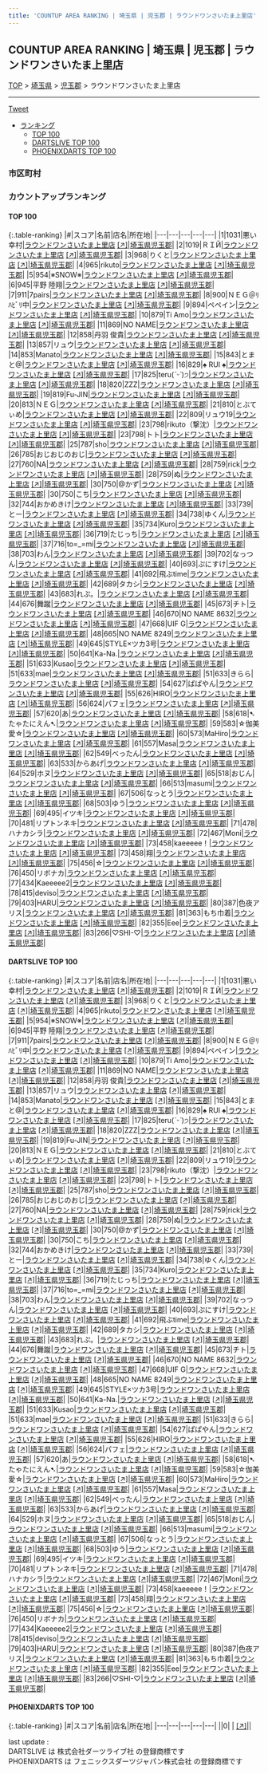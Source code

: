 ```yaml
---
title: 'COUNTUP AREA RANKING | 埼玉県 | 児玉郡 | ラウンドワンさいたま上里店'
---
```

## COUNTUP AREA RANKING | 埼玉県 | 児玉郡 | ラウンドワンさいたま上里店

[TOP](/darts/rank/) > [埼玉県](/darts/rank/埼玉県/) > [児玉郡](/darts/rank/埼玉県/児玉郡/) > ラウンドワンさいたま上里店

___

<a href="https://twitter.com/share?ref_src=twsrc%5Etfw" data-text="COUNTUP AREA RANKING | 埼玉県児玉郡ラウンドワンさいたま上里店" class="twitter-share-button" data-hashtags="DARTSLIVE,PHOENIXDARTS,darts,ダーツ" data-show-count="false">Tweet</a>

* [ランキング](#カウントアップランキング)
    * [TOP 100](#top-100)
    * [DARTSLIVE TOP 100](#dartslive-top-100)
    * [PHOENIXDARTS TOP 100](#phoenixdarts-top-100)

### 市区町村

<ul>

</ul>

### カウントアップランキング

#### TOP 100



{:.table-ranking}
|#|スコア|名前|店名|所在地|
|---|---|---|---|---|
|1|1031|<span class="rank-name-dl">悪い幸村</span>|<a href="/darts/rank/shops/5dad4fb29a01f4c60d9b047a20a7ba1e.html">ラウンドワンさいたま上里店</a> <a href="https://search.dartslive.com/jp/shop/5dad4fb29a01f4c60d9b047a20a7ba1e">[↗]</a>|<a href="/darts/rank/埼玉県/児玉郡">埼玉県児玉郡</a>|
|2|1019|<span class="rank-name-dl">ＲＩЙ</span>|<a href="/darts/rank/shops/5dad4fb29a01f4c60d9b047a20a7ba1e.html">ラウンドワンさいたま上里店</a> <a href="https://search.dartslive.com/jp/shop/5dad4fb29a01f4c60d9b047a20a7ba1e">[↗]</a>|<a href="/darts/rank/埼玉県/児玉郡">埼玉県児玉郡</a>|
|3|968|<span class="rank-name-dl">りくと</span>|<a href="/darts/rank/shops/5dad4fb29a01f4c60d9b047a20a7ba1e.html">ラウンドワンさいたま上里店</a> <a href="https://search.dartslive.com/jp/shop/5dad4fb29a01f4c60d9b047a20a7ba1e">[↗]</a>|<a href="/darts/rank/埼玉県/児玉郡">埼玉県児玉郡</a>|
|4|965|<span class="rank-name-dl">rikuto</span>|<a href="/darts/rank/shops/5dad4fb29a01f4c60d9b047a20a7ba1e.html">ラウンドワンさいたま上里店</a> <a href="https://search.dartslive.com/jp/shop/5dad4fb29a01f4c60d9b047a20a7ba1e">[↗]</a>|<a href="/darts/rank/埼玉県/児玉郡">埼玉県児玉郡</a>|
|5|954|<span class="rank-name-dl">※SNOW※</span>|<a href="/darts/rank/shops/5dad4fb29a01f4c60d9b047a20a7ba1e.html">ラウンドワンさいたま上里店</a> <a href="https://search.dartslive.com/jp/shop/5dad4fb29a01f4c60d9b047a20a7ba1e">[↗]</a>|<a href="/darts/rank/埼玉県/児玉郡">埼玉県児玉郡</a>|
|6|945|<span class="rank-name-dl">平野 陸翔</span>|<a href="/darts/rank/shops/5dad4fb29a01f4c60d9b047a20a7ba1e.html">ラウンドワンさいたま上里店</a> <a href="https://search.dartslive.com/jp/shop/5dad4fb29a01f4c60d9b047a20a7ba1e">[↗]</a>|<a href="/darts/rank/埼玉県/児玉郡">埼玉県児玉郡</a>|
|7|911|<span class="rank-name-dl">7pairs</span>|<a href="/darts/rank/shops/5dad4fb29a01f4c60d9b047a20a7ba1e.html">ラウンドワンさいたま上里店</a> <a href="https://search.dartslive.com/jp/shop/5dad4fb29a01f4c60d9b047a20a7ba1e">[↗]</a>|<a href="/darts/rank/埼玉県/児玉郡">埼玉県児玉郡</a>|
|8|900|<span class="rank-name-dl">ＮＥＧ＠ﾘﾊﾋﾞﾘ中</span>|<a href="/darts/rank/shops/5dad4fb29a01f4c60d9b047a20a7ba1e.html">ラウンドワンさいたま上里店</a> <a href="https://search.dartslive.com/jp/shop/5dad4fb29a01f4c60d9b047a20a7ba1e">[↗]</a>|<a href="/darts/rank/埼玉県/児玉郡">埼玉県児玉郡</a>|
|9|894|<span class="rank-name-dl">ペペイン</span>|<a href="/darts/rank/shops/5dad4fb29a01f4c60d9b047a20a7ba1e.html">ラウンドワンさいたま上里店</a> <a href="https://search.dartslive.com/jp/shop/5dad4fb29a01f4c60d9b047a20a7ba1e">[↗]</a>|<a href="/darts/rank/埼玉県/児玉郡">埼玉県児玉郡</a>|
|10|879|<span class="rank-name-dl">Ti Amo</span>|<a href="/darts/rank/shops/5dad4fb29a01f4c60d9b047a20a7ba1e.html">ラウンドワンさいたま上里店</a> <a href="https://search.dartslive.com/jp/shop/5dad4fb29a01f4c60d9b047a20a7ba1e">[↗]</a>|<a href="/darts/rank/埼玉県/児玉郡">埼玉県児玉郡</a>|
|11|869|<span class="rank-name-dl">NO NAME</span>|<a href="/darts/rank/shops/5dad4fb29a01f4c60d9b047a20a7ba1e.html">ラウンドワンさいたま上里店</a> <a href="https://search.dartslive.com/jp/shop/5dad4fb29a01f4c60d9b047a20a7ba1e">[↗]</a>|<a href="/darts/rank/埼玉県/児玉郡">埼玉県児玉郡</a>|
|12|858|<span class="rank-name-dl">丹羽 俊貴</span>|<a href="/darts/rank/shops/5dad4fb29a01f4c60d9b047a20a7ba1e.html">ラウンドワンさいたま上里店</a> <a href="https://search.dartslive.com/jp/shop/5dad4fb29a01f4c60d9b047a20a7ba1e">[↗]</a>|<a href="/darts/rank/埼玉県/児玉郡">埼玉県児玉郡</a>|
|13|857|<span class="rank-name-dl">リュウ</span>|<a href="/darts/rank/shops/5dad4fb29a01f4c60d9b047a20a7ba1e.html">ラウンドワンさいたま上里店</a> <a href="https://search.dartslive.com/jp/shop/5dad4fb29a01f4c60d9b047a20a7ba1e">[↗]</a>|<a href="/darts/rank/埼玉県/児玉郡">埼玉県児玉郡</a>|
|14|853|<span class="rank-name-dl">Manato</span>|<a href="/darts/rank/shops/5dad4fb29a01f4c60d9b047a20a7ba1e.html">ラウンドワンさいたま上里店</a> <a href="https://search.dartslive.com/jp/shop/5dad4fb29a01f4c60d9b047a20a7ba1e">[↗]</a>|<a href="/darts/rank/埼玉県/児玉郡">埼玉県児玉郡</a>|
|15|843|<span class="rank-name-dl">とまと@</span>|<a href="/darts/rank/shops/5dad4fb29a01f4c60d9b047a20a7ba1e.html">ラウンドワンさいたま上里店</a> <a href="https://search.dartslive.com/jp/shop/5dad4fb29a01f4c60d9b047a20a7ba1e">[↗]</a>|<a href="/darts/rank/埼玉県/児玉郡">埼玉県児玉郡</a>|
|16|829|<span class="rank-name-dl">♠ RUI ♠</span>|<a href="/darts/rank/shops/5dad4fb29a01f4c60d9b047a20a7ba1e.html">ラウンドワンさいたま上里店</a> <a href="https://search.dartslive.com/jp/shop/5dad4fb29a01f4c60d9b047a20a7ba1e">[↗]</a>|<a href="/darts/rank/埼玉県/児玉郡">埼玉県児玉郡</a>|
|17|825|<span class="rank-name-dl">teru(*ˊᵕˋ*)੭</span>|<a href="/darts/rank/shops/5dad4fb29a01f4c60d9b047a20a7ba1e.html">ラウンドワンさいたま上里店</a> <a href="https://search.dartslive.com/jp/shop/5dad4fb29a01f4c60d9b047a20a7ba1e">[↗]</a>|<a href="/darts/rank/埼玉県/児玉郡">埼玉県児玉郡</a>|
|18|820|<span class="rank-name-dl">ZZZ</span>|<a href="/darts/rank/shops/5dad4fb29a01f4c60d9b047a20a7ba1e.html">ラウンドワンさいたま上里店</a> <a href="https://search.dartslive.com/jp/shop/5dad4fb29a01f4c60d9b047a20a7ba1e">[↗]</a>|<a href="/darts/rank/埼玉県/児玉郡">埼玉県児玉郡</a>|
|19|819|<span class="rank-name-dl">Fu-JIN</span>|<a href="/darts/rank/shops/5dad4fb29a01f4c60d9b047a20a7ba1e.html">ラウンドワンさいたま上里店</a> <a href="https://search.dartslive.com/jp/shop/5dad4fb29a01f4c60d9b047a20a7ba1e">[↗]</a>|<a href="/darts/rank/埼玉県/児玉郡">埼玉県児玉郡</a>|
|20|813|<span class="rank-name-dl">ＮＥＧ</span>|<a href="/darts/rank/shops/5dad4fb29a01f4c60d9b047a20a7ba1e.html">ラウンドワンさいたま上里店</a> <a href="https://search.dartslive.com/jp/shop/5dad4fb29a01f4c60d9b047a20a7ba1e">[↗]</a>|<a href="/darts/rank/埼玉県/児玉郡">埼玉県児玉郡</a>|
|21|810|<span class="rank-name-dl">とぶてぃめ</span>|<a href="/darts/rank/shops/5dad4fb29a01f4c60d9b047a20a7ba1e.html">ラウンドワンさいたま上里店</a> <a href="https://search.dartslive.com/jp/shop/5dad4fb29a01f4c60d9b047a20a7ba1e">[↗]</a>|<a href="/darts/rank/埼玉県/児玉郡">埼玉県児玉郡</a>|
|22|809|<span class="rank-name-dl">リュウ19</span>|<a href="/darts/rank/shops/5dad4fb29a01f4c60d9b047a20a7ba1e.html">ラウンドワンさいたま上里店</a> <a href="https://search.dartslive.com/jp/shop/5dad4fb29a01f4c60d9b047a20a7ba1e">[↗]</a>|<a href="/darts/rank/埼玉県/児玉郡">埼玉県児玉郡</a>|
|23|798|<span class="rank-name-dl">rikuto（撃沈）</span>|<a href="/darts/rank/shops/5dad4fb29a01f4c60d9b047a20a7ba1e.html">ラウンドワンさいたま上里店</a> <a href="https://search.dartslive.com/jp/shop/5dad4fb29a01f4c60d9b047a20a7ba1e">[↗]</a>|<a href="/darts/rank/埼玉県/児玉郡">埼玉県児玉郡</a>|
|23|798|<span class="rank-name-dl">トト</span>|<a href="/darts/rank/shops/5dad4fb29a01f4c60d9b047a20a7ba1e.html">ラウンドワンさいたま上里店</a> <a href="https://search.dartslive.com/jp/shop/5dad4fb29a01f4c60d9b047a20a7ba1e">[↗]</a>|<a href="/darts/rank/埼玉県/児玉郡">埼玉県児玉郡</a>|
|25|787|<span class="rank-name-dl">sho</span>|<a href="/darts/rank/shops/5dad4fb29a01f4c60d9b047a20a7ba1e.html">ラウンドワンさいたま上里店</a> <a href="https://search.dartslive.com/jp/shop/5dad4fb29a01f4c60d9b047a20a7ba1e">[↗]</a>|<a href="/darts/rank/埼玉県/児玉郡">埼玉県児玉郡</a>|
|26|785|<span class="rank-name-dl">おじおじのおじ</span>|<a href="/darts/rank/shops/5dad4fb29a01f4c60d9b047a20a7ba1e.html">ラウンドワンさいたま上里店</a> <a href="https://search.dartslive.com/jp/shop/5dad4fb29a01f4c60d9b047a20a7ba1e">[↗]</a>|<a href="/darts/rank/埼玉県/児玉郡">埼玉県児玉郡</a>|
|27|760|<span class="rank-name-dl">NA</span>|<a href="/darts/rank/shops/5dad4fb29a01f4c60d9b047a20a7ba1e.html">ラウンドワンさいたま上里店</a> <a href="https://search.dartslive.com/jp/shop/5dad4fb29a01f4c60d9b047a20a7ba1e">[↗]</a>|<a href="/darts/rank/埼玉県/児玉郡">埼玉県児玉郡</a>|
|28|759|<span class="rank-name-dl">rick</span>|<a href="/darts/rank/shops/5dad4fb29a01f4c60d9b047a20a7ba1e.html">ラウンドワンさいたま上里店</a> <a href="https://search.dartslive.com/jp/shop/5dad4fb29a01f4c60d9b047a20a7ba1e">[↗]</a>|<a href="/darts/rank/埼玉県/児玉郡">埼玉県児玉郡</a>|
|28|759|<span class="rank-name-dl">ぬ</span>|<a href="/darts/rank/shops/5dad4fb29a01f4c60d9b047a20a7ba1e.html">ラウンドワンさいたま上里店</a> <a href="https://search.dartslive.com/jp/shop/5dad4fb29a01f4c60d9b047a20a7ba1e">[↗]</a>|<a href="/darts/rank/埼玉県/児玉郡">埼玉県児玉郡</a>|
|30|750|<span class="rank-name-dl">@かず</span>|<a href="/darts/rank/shops/5dad4fb29a01f4c60d9b047a20a7ba1e.html">ラウンドワンさいたま上里店</a> <a href="https://search.dartslive.com/jp/shop/5dad4fb29a01f4c60d9b047a20a7ba1e">[↗]</a>|<a href="/darts/rank/埼玉県/児玉郡">埼玉県児玉郡</a>|
|30|750|<span class="rank-name-dl">こち</span>|<a href="/darts/rank/shops/5dad4fb29a01f4c60d9b047a20a7ba1e.html">ラウンドワンさいたま上里店</a> <a href="https://search.dartslive.com/jp/shop/5dad4fb29a01f4c60d9b047a20a7ba1e">[↗]</a>|<a href="/darts/rank/埼玉県/児玉郡">埼玉県児玉郡</a>|
|32|744|<span class="rank-name-dl">おかめきけ</span>|<a href="/darts/rank/shops/5dad4fb29a01f4c60d9b047a20a7ba1e.html">ラウンドワンさいたま上里店</a> <a href="https://search.dartslive.com/jp/shop/5dad4fb29a01f4c60d9b047a20a7ba1e">[↗]</a>|<a href="/darts/rank/埼玉県/児玉郡">埼玉県児玉郡</a>|
|33|739|<span class="rank-name-dl">とー</span>|<a href="/darts/rank/shops/5dad4fb29a01f4c60d9b047a20a7ba1e.html">ラウンドワンさいたま上里店</a> <a href="https://search.dartslive.com/jp/shop/5dad4fb29a01f4c60d9b047a20a7ba1e">[↗]</a>|<a href="/darts/rank/埼玉県/児玉郡">埼玉県児玉郡</a>|
|34|738|<span class="rank-name-dl">ゆくん</span>|<a href="/darts/rank/shops/5dad4fb29a01f4c60d9b047a20a7ba1e.html">ラウンドワンさいたま上里店</a> <a href="https://search.dartslive.com/jp/shop/5dad4fb29a01f4c60d9b047a20a7ba1e">[↗]</a>|<a href="/darts/rank/埼玉県/児玉郡">埼玉県児玉郡</a>|
|35|734|<span class="rank-name-dl">Kuro</span>|<a href="/darts/rank/shops/5dad4fb29a01f4c60d9b047a20a7ba1e.html">ラウンドワンさいたま上里店</a> <a href="https://search.dartslive.com/jp/shop/5dad4fb29a01f4c60d9b047a20a7ba1e">[↗]</a>|<a href="/darts/rank/埼玉県/児玉郡">埼玉県児玉郡</a>|
|36|719|<span class="rank-name-dl">たじっち</span>|<a href="/darts/rank/shops/5dad4fb29a01f4c60d9b047a20a7ba1e.html">ラウンドワンさいたま上里店</a> <a href="https://search.dartslive.com/jp/shop/5dad4fb29a01f4c60d9b047a20a7ba1e">[↗]</a>|<a href="/darts/rank/埼玉県/児玉郡">埼玉県児玉郡</a>|
|37|716|<span class="rank-name-dl">to=⁠_⁠=mi</span>|<a href="/darts/rank/shops/5dad4fb29a01f4c60d9b047a20a7ba1e.html">ラウンドワンさいたま上里店</a> <a href="https://search.dartslive.com/jp/shop/5dad4fb29a01f4c60d9b047a20a7ba1e">[↗]</a>|<a href="/darts/rank/埼玉県/児玉郡">埼玉県児玉郡</a>|
|38|703|<span class="rank-name-dl">わん</span>|<a href="/darts/rank/shops/5dad4fb29a01f4c60d9b047a20a7ba1e.html">ラウンドワンさいたま上里店</a> <a href="https://search.dartslive.com/jp/shop/5dad4fb29a01f4c60d9b047a20a7ba1e">[↗]</a>|<a href="/darts/rank/埼玉県/児玉郡">埼玉県児玉郡</a>|
|39|702|<span class="rank-name-dl">なっつん</span>|<a href="/darts/rank/shops/5dad4fb29a01f4c60d9b047a20a7ba1e.html">ラウンドワンさいたま上里店</a> <a href="https://search.dartslive.com/jp/shop/5dad4fb29a01f4c60d9b047a20a7ba1e">[↗]</a>|<a href="/darts/rank/埼玉県/児玉郡">埼玉県児玉郡</a>|
|40|693|<span class="rank-name-dl">ぷにすけ</span>|<a href="/darts/rank/shops/5dad4fb29a01f4c60d9b047a20a7ba1e.html">ラウンドワンさいたま上里店</a> <a href="https://search.dartslive.com/jp/shop/5dad4fb29a01f4c60d9b047a20a7ba1e">[↗]</a>|<a href="/darts/rank/埼玉県/児玉郡">埼玉県児玉郡</a>|
|41|692|<span class="rank-name-dl">飛ぶtime</span>|<a href="/darts/rank/shops/5dad4fb29a01f4c60d9b047a20a7ba1e.html">ラウンドワンさいたま上里店</a> <a href="https://search.dartslive.com/jp/shop/5dad4fb29a01f4c60d9b047a20a7ba1e">[↗]</a>|<a href="/darts/rank/埼玉県/児玉郡">埼玉県児玉郡</a>|
|42|689|<span class="rank-name-dl">タカシ</span>|<a href="/darts/rank/shops/5dad4fb29a01f4c60d9b047a20a7ba1e.html">ラウンドワンさいたま上里店</a> <a href="https://search.dartslive.com/jp/shop/5dad4fb29a01f4c60d9b047a20a7ba1e">[↗]</a>|<a href="/darts/rank/埼玉県/児玉郡">埼玉県児玉郡</a>|
|43|683|<span class="rank-name-dl">れぷ。</span>|<a href="/darts/rank/shops/5dad4fb29a01f4c60d9b047a20a7ba1e.html">ラウンドワンさいたま上里店</a> <a href="https://search.dartslive.com/jp/shop/5dad4fb29a01f4c60d9b047a20a7ba1e">[↗]</a>|<a href="/darts/rank/埼玉県/児玉郡">埼玉県児玉郡</a>|
|44|676|<span class="rank-name-dl">舞蹴</span>|<a href="/darts/rank/shops/5dad4fb29a01f4c60d9b047a20a7ba1e.html">ラウンドワンさいたま上里店</a> <a href="https://search.dartslive.com/jp/shop/5dad4fb29a01f4c60d9b047a20a7ba1e">[↗]</a>|<a href="/darts/rank/埼玉県/児玉郡">埼玉県児玉郡</a>|
|45|673|<span class="rank-name-dl">チト</span>|<a href="/darts/rank/shops/5dad4fb29a01f4c60d9b047a20a7ba1e.html">ラウンドワンさいたま上里店</a> <a href="https://search.dartslive.com/jp/shop/5dad4fb29a01f4c60d9b047a20a7ba1e">[↗]</a>|<a href="/darts/rank/埼玉県/児玉郡">埼玉県児玉郡</a>|
|46|670|<span class="rank-name-dl">NO NAME 8632</span>|<a href="/darts/rank/shops/5dad4fb29a01f4c60d9b047a20a7ba1e.html">ラウンドワンさいたま上里店</a> <a href="https://search.dartslive.com/jp/shop/5dad4fb29a01f4c60d9b047a20a7ba1e">[↗]</a>|<a href="/darts/rank/埼玉県/児玉郡">埼玉県児玉郡</a>|
|47|668|<span class="rank-name-dl">UIF G</span>|<a href="/darts/rank/shops/5dad4fb29a01f4c60d9b047a20a7ba1e.html">ラウンドワンさいたま上里店</a> <a href="https://search.dartslive.com/jp/shop/5dad4fb29a01f4c60d9b047a20a7ba1e">[↗]</a>|<a href="/darts/rank/埼玉県/児玉郡">埼玉県児玉郡</a>|
|48|665|<span class="rank-name-dl">NO NAME 8249</span>|<a href="/darts/rank/shops/5dad4fb29a01f4c60d9b047a20a7ba1e.html">ラウンドワンさいたま上里店</a> <a href="https://search.dartslive.com/jp/shop/5dad4fb29a01f4c60d9b047a20a7ba1e">[↗]</a>|<a href="/darts/rank/埼玉県/児玉郡">埼玉県児玉郡</a>|
|49|645|<span class="rank-name-dl">STYLE×ツカ3号</span>|<a href="/darts/rank/shops/5dad4fb29a01f4c60d9b047a20a7ba1e.html">ラウンドワンさいたま上里店</a> <a href="https://search.dartslive.com/jp/shop/5dad4fb29a01f4c60d9b047a20a7ba1e">[↗]</a>|<a href="/darts/rank/埼玉県/児玉郡">埼玉県児玉郡</a>|
|50|641|<span class="rank-name-dl">Ka-Na.</span>|<a href="/darts/rank/shops/5dad4fb29a01f4c60d9b047a20a7ba1e.html">ラウンドワンさいたま上里店</a> <a href="https://search.dartslive.com/jp/shop/5dad4fb29a01f4c60d9b047a20a7ba1e">[↗]</a>|<a href="/darts/rank/埼玉県/児玉郡">埼玉県児玉郡</a>|
|51|633|<span class="rank-name-dl">Kusao</span>|<a href="/darts/rank/shops/5dad4fb29a01f4c60d9b047a20a7ba1e.html">ラウンドワンさいたま上里店</a> <a href="https://search.dartslive.com/jp/shop/5dad4fb29a01f4c60d9b047a20a7ba1e">[↗]</a>|<a href="/darts/rank/埼玉県/児玉郡">埼玉県児玉郡</a>|
|51|633|<span class="rank-name-dl">mae</span>|<a href="/darts/rank/shops/5dad4fb29a01f4c60d9b047a20a7ba1e.html">ラウンドワンさいたま上里店</a> <a href="https://search.dartslive.com/jp/shop/5dad4fb29a01f4c60d9b047a20a7ba1e">[↗]</a>|<a href="/darts/rank/埼玉県/児玉郡">埼玉県児玉郡</a>|
|51|633|<span class="rank-name-dl">きらら</span>|<a href="/darts/rank/shops/5dad4fb29a01f4c60d9b047a20a7ba1e.html">ラウンドワンさいたま上里店</a> <a href="https://search.dartslive.com/jp/shop/5dad4fb29a01f4c60d9b047a20a7ba1e">[↗]</a>|<a href="/darts/rank/埼玉県/児玉郡">埼玉県児玉郡</a>|
|54|627|<span class="rank-name-dl">ぱぱやん</span>|<a href="/darts/rank/shops/5dad4fb29a01f4c60d9b047a20a7ba1e.html">ラウンドワンさいたま上里店</a> <a href="https://search.dartslive.com/jp/shop/5dad4fb29a01f4c60d9b047a20a7ba1e">[↗]</a>|<a href="/darts/rank/埼玉県/児玉郡">埼玉県児玉郡</a>|
|55|626|<span class="rank-name-dl">HIRO</span>|<a href="/darts/rank/shops/5dad4fb29a01f4c60d9b047a20a7ba1e.html">ラウンドワンさいたま上里店</a> <a href="https://search.dartslive.com/jp/shop/5dad4fb29a01f4c60d9b047a20a7ba1e">[↗]</a>|<a href="/darts/rank/埼玉県/児玉郡">埼玉県児玉郡</a>|
|56|624|<span class="rank-name-dl">パフェ</span>|<a href="/darts/rank/shops/5dad4fb29a01f4c60d9b047a20a7ba1e.html">ラウンドワンさいたま上里店</a> <a href="https://search.dartslive.com/jp/shop/5dad4fb29a01f4c60d9b047a20a7ba1e">[↗]</a>|<a href="/darts/rank/埼玉県/児玉郡">埼玉県児玉郡</a>|
|57|620|<span class="rank-name-dl">あ</span>|<a href="/darts/rank/shops/5dad4fb29a01f4c60d9b047a20a7ba1e.html">ラウンドワンさいたま上里店</a> <a href="https://search.dartslive.com/jp/shop/5dad4fb29a01f4c60d9b047a20a7ba1e">[↗]</a>|<a href="/darts/rank/埼玉県/児玉郡">埼玉県児玉郡</a>|
|58|618|<span class="rank-name-dl">➷たゃたにえん➷</span>|<a href="/darts/rank/shops/5dad4fb29a01f4c60d9b047a20a7ba1e.html">ラウンドワンさいたま上里店</a> <a href="https://search.dartslive.com/jp/shop/5dad4fb29a01f4c60d9b047a20a7ba1e">[↗]</a>|<a href="/darts/rank/埼玉県/児玉郡">埼玉県児玉郡</a>|
|59|583|<span class="rank-name-dl">☆伽美愛☆</span>|<a href="/darts/rank/shops/5dad4fb29a01f4c60d9b047a20a7ba1e.html">ラウンドワンさいたま上里店</a> <a href="https://search.dartslive.com/jp/shop/5dad4fb29a01f4c60d9b047a20a7ba1e">[↗]</a>|<a href="/darts/rank/埼玉県/児玉郡">埼玉県児玉郡</a>|
|60|573|<span class="rank-name-dl">MaHiro</span>|<a href="/darts/rank/shops/5dad4fb29a01f4c60d9b047a20a7ba1e.html">ラウンドワンさいたま上里店</a> <a href="https://search.dartslive.com/jp/shop/5dad4fb29a01f4c60d9b047a20a7ba1e">[↗]</a>|<a href="/darts/rank/埼玉県/児玉郡">埼玉県児玉郡</a>|
|61|557|<span class="rank-name-dl">Masa</span>|<a href="/darts/rank/shops/5dad4fb29a01f4c60d9b047a20a7ba1e.html">ラウンドワンさいたま上里店</a> <a href="https://search.dartslive.com/jp/shop/5dad4fb29a01f4c60d9b047a20a7ba1e">[↗]</a>|<a href="/darts/rank/埼玉県/児玉郡">埼玉県児玉郡</a>|
|62|549|<span class="rank-name-dl">べったん</span>|<a href="/darts/rank/shops/5dad4fb29a01f4c60d9b047a20a7ba1e.html">ラウンドワンさいたま上里店</a> <a href="https://search.dartslive.com/jp/shop/5dad4fb29a01f4c60d9b047a20a7ba1e">[↗]</a>|<a href="/darts/rank/埼玉県/児玉郡">埼玉県児玉郡</a>|
|63|533|<span class="rank-name-dl">からあげ</span>|<a href="/darts/rank/shops/5dad4fb29a01f4c60d9b047a20a7ba1e.html">ラウンドワンさいたま上里店</a> <a href="https://search.dartslive.com/jp/shop/5dad4fb29a01f4c60d9b047a20a7ba1e">[↗]</a>|<a href="/darts/rank/埼玉県/児玉郡">埼玉県児玉郡</a>|
|64|529|<span class="rank-name-dl">ホヌ</span>|<a href="/darts/rank/shops/5dad4fb29a01f4c60d9b047a20a7ba1e.html">ラウンドワンさいたま上里店</a> <a href="https://search.dartslive.com/jp/shop/5dad4fb29a01f4c60d9b047a20a7ba1e">[↗]</a>|<a href="/darts/rank/埼玉県/児玉郡">埼玉県児玉郡</a>|
|65|518|<span class="rank-name-dl">おじん</span>|<a href="/darts/rank/shops/5dad4fb29a01f4c60d9b047a20a7ba1e.html">ラウンドワンさいたま上里店</a> <a href="https://search.dartslive.com/jp/shop/5dad4fb29a01f4c60d9b047a20a7ba1e">[↗]</a>|<a href="/darts/rank/埼玉県/児玉郡">埼玉県児玉郡</a>|
|66|513|<span class="rank-name-dl">masumi</span>|<a href="/darts/rank/shops/5dad4fb29a01f4c60d9b047a20a7ba1e.html">ラウンドワンさいたま上里店</a> <a href="https://search.dartslive.com/jp/shop/5dad4fb29a01f4c60d9b047a20a7ba1e">[↗]</a>|<a href="/darts/rank/埼玉県/児玉郡">埼玉県児玉郡</a>|
|67|506|<span class="rank-name-dl">なっとう</span>|<a href="/darts/rank/shops/5dad4fb29a01f4c60d9b047a20a7ba1e.html">ラウンドワンさいたま上里店</a> <a href="https://search.dartslive.com/jp/shop/5dad4fb29a01f4c60d9b047a20a7ba1e">[↗]</a>|<a href="/darts/rank/埼玉県/児玉郡">埼玉県児玉郡</a>|
|68|503|<span class="rank-name-dl">ゆう</span>|<a href="/darts/rank/shops/5dad4fb29a01f4c60d9b047a20a7ba1e.html">ラウンドワンさいたま上里店</a> <a href="https://search.dartslive.com/jp/shop/5dad4fb29a01f4c60d9b047a20a7ba1e">[↗]</a>|<a href="/darts/rank/埼玉県/児玉郡">埼玉県児玉郡</a>|
|69|495|<span class="rank-name-dl">イツキ</span>|<a href="/darts/rank/shops/5dad4fb29a01f4c60d9b047a20a7ba1e.html">ラウンドワンさいたま上里店</a> <a href="https://search.dartslive.com/jp/shop/5dad4fb29a01f4c60d9b047a20a7ba1e">[↗]</a>|<a href="/darts/rank/埼玉県/児玉郡">埼玉県児玉郡</a>|
|70|481|<span class="rank-name-dl">リプトンネキ</span>|<a href="/darts/rank/shops/5dad4fb29a01f4c60d9b047a20a7ba1e.html">ラウンドワンさいたま上里店</a> <a href="https://search.dartslive.com/jp/shop/5dad4fb29a01f4c60d9b047a20a7ba1e">[↗]</a>|<a href="/darts/rank/埼玉県/児玉郡">埼玉県児玉郡</a>|
|71|478|<span class="rank-name-dl">ハナカシラ</span>|<a href="/darts/rank/shops/5dad4fb29a01f4c60d9b047a20a7ba1e.html">ラウンドワンさいたま上里店</a> <a href="https://search.dartslive.com/jp/shop/5dad4fb29a01f4c60d9b047a20a7ba1e">[↗]</a>|<a href="/darts/rank/埼玉県/児玉郡">埼玉県児玉郡</a>|
|72|467|<span class="rank-name-dl">Moni</span>|<a href="/darts/rank/shops/5dad4fb29a01f4c60d9b047a20a7ba1e.html">ラウンドワンさいたま上里店</a> <a href="https://search.dartslive.com/jp/shop/5dad4fb29a01f4c60d9b047a20a7ba1e">[↗]</a>|<a href="/darts/rank/埼玉県/児玉郡">埼玉県児玉郡</a>|
|73|458|<span class="rank-name-dl">kaeeeee！</span>|<a href="/darts/rank/shops/5dad4fb29a01f4c60d9b047a20a7ba1e.html">ラウンドワンさいたま上里店</a> <a href="https://search.dartslive.com/jp/shop/5dad4fb29a01f4c60d9b047a20a7ba1e">[↗]</a>|<a href="/darts/rank/埼玉県/児玉郡">埼玉県児玉郡</a>|
|73|458|<span class="rank-name-dl">翔</span>|<a href="/darts/rank/shops/5dad4fb29a01f4c60d9b047a20a7ba1e.html">ラウンドワンさいたま上里店</a> <a href="https://search.dartslive.com/jp/shop/5dad4fb29a01f4c60d9b047a20a7ba1e">[↗]</a>|<a href="/darts/rank/埼玉県/児玉郡">埼玉県児玉郡</a>|
|75|456|<span class="rank-name-dl">☆</span>|<a href="/darts/rank/shops/5dad4fb29a01f4c60d9b047a20a7ba1e.html">ラウンドワンさいたま上里店</a> <a href="https://search.dartslive.com/jp/shop/5dad4fb29a01f4c60d9b047a20a7ba1e">[↗]</a>|<a href="/darts/rank/埼玉県/児玉郡">埼玉県児玉郡</a>|
|76|450|<span class="rank-name-dl">リボナカ</span>|<a href="/darts/rank/shops/5dad4fb29a01f4c60d9b047a20a7ba1e.html">ラウンドワンさいたま上里店</a> <a href="https://search.dartslive.com/jp/shop/5dad4fb29a01f4c60d9b047a20a7ba1e">[↗]</a>|<a href="/darts/rank/埼玉県/児玉郡">埼玉県児玉郡</a>|
|77|434|<span class="rank-name-dl">Kaeeeee2</span>|<a href="/darts/rank/shops/5dad4fb29a01f4c60d9b047a20a7ba1e.html">ラウンドワンさいたま上里店</a> <a href="https://search.dartslive.com/jp/shop/5dad4fb29a01f4c60d9b047a20a7ba1e">[↗]</a>|<a href="/darts/rank/埼玉県/児玉郡">埼玉県児玉郡</a>|
|78|415|<span class="rank-name-dl">deviso</span>|<a href="/darts/rank/shops/5dad4fb29a01f4c60d9b047a20a7ba1e.html">ラウンドワンさいたま上里店</a> <a href="https://search.dartslive.com/jp/shop/5dad4fb29a01f4c60d9b047a20a7ba1e">[↗]</a>|<a href="/darts/rank/埼玉県/児玉郡">埼玉県児玉郡</a>|
|79|403|<span class="rank-name-dl">HARU</span>|<a href="/darts/rank/shops/5dad4fb29a01f4c60d9b047a20a7ba1e.html">ラウンドワンさいたま上里店</a> <a href="https://search.dartslive.com/jp/shop/5dad4fb29a01f4c60d9b047a20a7ba1e">[↗]</a>|<a href="/darts/rank/埼玉県/児玉郡">埼玉県児玉郡</a>|
|80|387|<span class="rank-name-dl">色夜アリス</span>|<a href="/darts/rank/shops/5dad4fb29a01f4c60d9b047a20a7ba1e.html">ラウンドワンさいたま上里店</a> <a href="https://search.dartslive.com/jp/shop/5dad4fb29a01f4c60d9b047a20a7ba1e">[↗]</a>|<a href="/darts/rank/埼玉県/児玉郡">埼玉県児玉郡</a>|
|81|363|<span class="rank-name-dl">もち巾着</span>|<a href="/darts/rank/shops/5dad4fb29a01f4c60d9b047a20a7ba1e.html">ラウンドワンさいたま上里店</a> <a href="https://search.dartslive.com/jp/shop/5dad4fb29a01f4c60d9b047a20a7ba1e">[↗]</a>|<a href="/darts/rank/埼玉県/児玉郡">埼玉県児玉郡</a>|
|82|355|<span class="rank-name-dl">Eee</span>|<a href="/darts/rank/shops/5dad4fb29a01f4c60d9b047a20a7ba1e.html">ラウンドワンさいたま上里店</a> <a href="https://search.dartslive.com/jp/shop/5dad4fb29a01f4c60d9b047a20a7ba1e">[↗]</a>|<a href="/darts/rank/埼玉県/児玉郡">埼玉県児玉郡</a>|
|83|266|<span class="rank-name-dl">♡SHI-♡</span>|<a href="/darts/rank/shops/5dad4fb29a01f4c60d9b047a20a7ba1e.html">ラウンドワンさいたま上里店</a> <a href="https://search.dartslive.com/jp/shop/5dad4fb29a01f4c60d9b047a20a7ba1e">[↗]</a>|<a href="/darts/rank/埼玉県/児玉郡">埼玉県児玉郡</a>|


#### DARTSLIVE TOP 100



{:.table-ranking}
|#|スコア|名前|店名|所在地|
|---|---|---|---|---|
|1|1031|<span class="rank-name-dl">悪い幸村</span>|<a href="/darts/rank/shops/5dad4fb29a01f4c60d9b047a20a7ba1e.html">ラウンドワンさいたま上里店</a> <a href="https://search.dartslive.com/jp/shop/5dad4fb29a01f4c60d9b047a20a7ba1e">[↗]</a>|<a href="/darts/rank/埼玉県/児玉郡">埼玉県児玉郡</a>|
|2|1019|<span class="rank-name-dl">ＲＩЙ</span>|<a href="/darts/rank/shops/5dad4fb29a01f4c60d9b047a20a7ba1e.html">ラウンドワンさいたま上里店</a> <a href="https://search.dartslive.com/jp/shop/5dad4fb29a01f4c60d9b047a20a7ba1e">[↗]</a>|<a href="/darts/rank/埼玉県/児玉郡">埼玉県児玉郡</a>|
|3|968|<span class="rank-name-dl">りくと</span>|<a href="/darts/rank/shops/5dad4fb29a01f4c60d9b047a20a7ba1e.html">ラウンドワンさいたま上里店</a> <a href="https://search.dartslive.com/jp/shop/5dad4fb29a01f4c60d9b047a20a7ba1e">[↗]</a>|<a href="/darts/rank/埼玉県/児玉郡">埼玉県児玉郡</a>|
|4|965|<span class="rank-name-dl">rikuto</span>|<a href="/darts/rank/shops/5dad4fb29a01f4c60d9b047a20a7ba1e.html">ラウンドワンさいたま上里店</a> <a href="https://search.dartslive.com/jp/shop/5dad4fb29a01f4c60d9b047a20a7ba1e">[↗]</a>|<a href="/darts/rank/埼玉県/児玉郡">埼玉県児玉郡</a>|
|5|954|<span class="rank-name-dl">※SNOW※</span>|<a href="/darts/rank/shops/5dad4fb29a01f4c60d9b047a20a7ba1e.html">ラウンドワンさいたま上里店</a> <a href="https://search.dartslive.com/jp/shop/5dad4fb29a01f4c60d9b047a20a7ba1e">[↗]</a>|<a href="/darts/rank/埼玉県/児玉郡">埼玉県児玉郡</a>|
|6|945|<span class="rank-name-dl">平野 陸翔</span>|<a href="/darts/rank/shops/5dad4fb29a01f4c60d9b047a20a7ba1e.html">ラウンドワンさいたま上里店</a> <a href="https://search.dartslive.com/jp/shop/5dad4fb29a01f4c60d9b047a20a7ba1e">[↗]</a>|<a href="/darts/rank/埼玉県/児玉郡">埼玉県児玉郡</a>|
|7|911|<span class="rank-name-dl">7pairs</span>|<a href="/darts/rank/shops/5dad4fb29a01f4c60d9b047a20a7ba1e.html">ラウンドワンさいたま上里店</a> <a href="https://search.dartslive.com/jp/shop/5dad4fb29a01f4c60d9b047a20a7ba1e">[↗]</a>|<a href="/darts/rank/埼玉県/児玉郡">埼玉県児玉郡</a>|
|8|900|<span class="rank-name-dl">ＮＥＧ＠ﾘﾊﾋﾞﾘ中</span>|<a href="/darts/rank/shops/5dad4fb29a01f4c60d9b047a20a7ba1e.html">ラウンドワンさいたま上里店</a> <a href="https://search.dartslive.com/jp/shop/5dad4fb29a01f4c60d9b047a20a7ba1e">[↗]</a>|<a href="/darts/rank/埼玉県/児玉郡">埼玉県児玉郡</a>|
|9|894|<span class="rank-name-dl">ペペイン</span>|<a href="/darts/rank/shops/5dad4fb29a01f4c60d9b047a20a7ba1e.html">ラウンドワンさいたま上里店</a> <a href="https://search.dartslive.com/jp/shop/5dad4fb29a01f4c60d9b047a20a7ba1e">[↗]</a>|<a href="/darts/rank/埼玉県/児玉郡">埼玉県児玉郡</a>|
|10|879|<span class="rank-name-dl">Ti Amo</span>|<a href="/darts/rank/shops/5dad4fb29a01f4c60d9b047a20a7ba1e.html">ラウンドワンさいたま上里店</a> <a href="https://search.dartslive.com/jp/shop/5dad4fb29a01f4c60d9b047a20a7ba1e">[↗]</a>|<a href="/darts/rank/埼玉県/児玉郡">埼玉県児玉郡</a>|
|11|869|<span class="rank-name-dl">NO NAME</span>|<a href="/darts/rank/shops/5dad4fb29a01f4c60d9b047a20a7ba1e.html">ラウンドワンさいたま上里店</a> <a href="https://search.dartslive.com/jp/shop/5dad4fb29a01f4c60d9b047a20a7ba1e">[↗]</a>|<a href="/darts/rank/埼玉県/児玉郡">埼玉県児玉郡</a>|
|12|858|<span class="rank-name-dl">丹羽 俊貴</span>|<a href="/darts/rank/shops/5dad4fb29a01f4c60d9b047a20a7ba1e.html">ラウンドワンさいたま上里店</a> <a href="https://search.dartslive.com/jp/shop/5dad4fb29a01f4c60d9b047a20a7ba1e">[↗]</a>|<a href="/darts/rank/埼玉県/児玉郡">埼玉県児玉郡</a>|
|13|857|<span class="rank-name-dl">リュウ</span>|<a href="/darts/rank/shops/5dad4fb29a01f4c60d9b047a20a7ba1e.html">ラウンドワンさいたま上里店</a> <a href="https://search.dartslive.com/jp/shop/5dad4fb29a01f4c60d9b047a20a7ba1e">[↗]</a>|<a href="/darts/rank/埼玉県/児玉郡">埼玉県児玉郡</a>|
|14|853|<span class="rank-name-dl">Manato</span>|<a href="/darts/rank/shops/5dad4fb29a01f4c60d9b047a20a7ba1e.html">ラウンドワンさいたま上里店</a> <a href="https://search.dartslive.com/jp/shop/5dad4fb29a01f4c60d9b047a20a7ba1e">[↗]</a>|<a href="/darts/rank/埼玉県/児玉郡">埼玉県児玉郡</a>|
|15|843|<span class="rank-name-dl">とまと@</span>|<a href="/darts/rank/shops/5dad4fb29a01f4c60d9b047a20a7ba1e.html">ラウンドワンさいたま上里店</a> <a href="https://search.dartslive.com/jp/shop/5dad4fb29a01f4c60d9b047a20a7ba1e">[↗]</a>|<a href="/darts/rank/埼玉県/児玉郡">埼玉県児玉郡</a>|
|16|829|<span class="rank-name-dl">♠ RUI ♠</span>|<a href="/darts/rank/shops/5dad4fb29a01f4c60d9b047a20a7ba1e.html">ラウンドワンさいたま上里店</a> <a href="https://search.dartslive.com/jp/shop/5dad4fb29a01f4c60d9b047a20a7ba1e">[↗]</a>|<a href="/darts/rank/埼玉県/児玉郡">埼玉県児玉郡</a>|
|17|825|<span class="rank-name-dl">teru(*ˊᵕˋ*)੭</span>|<a href="/darts/rank/shops/5dad4fb29a01f4c60d9b047a20a7ba1e.html">ラウンドワンさいたま上里店</a> <a href="https://search.dartslive.com/jp/shop/5dad4fb29a01f4c60d9b047a20a7ba1e">[↗]</a>|<a href="/darts/rank/埼玉県/児玉郡">埼玉県児玉郡</a>|
|18|820|<span class="rank-name-dl">ZZZ</span>|<a href="/darts/rank/shops/5dad4fb29a01f4c60d9b047a20a7ba1e.html">ラウンドワンさいたま上里店</a> <a href="https://search.dartslive.com/jp/shop/5dad4fb29a01f4c60d9b047a20a7ba1e">[↗]</a>|<a href="/darts/rank/埼玉県/児玉郡">埼玉県児玉郡</a>|
|19|819|<span class="rank-name-dl">Fu-JIN</span>|<a href="/darts/rank/shops/5dad4fb29a01f4c60d9b047a20a7ba1e.html">ラウンドワンさいたま上里店</a> <a href="https://search.dartslive.com/jp/shop/5dad4fb29a01f4c60d9b047a20a7ba1e">[↗]</a>|<a href="/darts/rank/埼玉県/児玉郡">埼玉県児玉郡</a>|
|20|813|<span class="rank-name-dl">ＮＥＧ</span>|<a href="/darts/rank/shops/5dad4fb29a01f4c60d9b047a20a7ba1e.html">ラウンドワンさいたま上里店</a> <a href="https://search.dartslive.com/jp/shop/5dad4fb29a01f4c60d9b047a20a7ba1e">[↗]</a>|<a href="/darts/rank/埼玉県/児玉郡">埼玉県児玉郡</a>|
|21|810|<span class="rank-name-dl">とぶてぃめ</span>|<a href="/darts/rank/shops/5dad4fb29a01f4c60d9b047a20a7ba1e.html">ラウンドワンさいたま上里店</a> <a href="https://search.dartslive.com/jp/shop/5dad4fb29a01f4c60d9b047a20a7ba1e">[↗]</a>|<a href="/darts/rank/埼玉県/児玉郡">埼玉県児玉郡</a>|
|22|809|<span class="rank-name-dl">リュウ19</span>|<a href="/darts/rank/shops/5dad4fb29a01f4c60d9b047a20a7ba1e.html">ラウンドワンさいたま上里店</a> <a href="https://search.dartslive.com/jp/shop/5dad4fb29a01f4c60d9b047a20a7ba1e">[↗]</a>|<a href="/darts/rank/埼玉県/児玉郡">埼玉県児玉郡</a>|
|23|798|<span class="rank-name-dl">rikuto（撃沈）</span>|<a href="/darts/rank/shops/5dad4fb29a01f4c60d9b047a20a7ba1e.html">ラウンドワンさいたま上里店</a> <a href="https://search.dartslive.com/jp/shop/5dad4fb29a01f4c60d9b047a20a7ba1e">[↗]</a>|<a href="/darts/rank/埼玉県/児玉郡">埼玉県児玉郡</a>|
|23|798|<span class="rank-name-dl">トト</span>|<a href="/darts/rank/shops/5dad4fb29a01f4c60d9b047a20a7ba1e.html">ラウンドワンさいたま上里店</a> <a href="https://search.dartslive.com/jp/shop/5dad4fb29a01f4c60d9b047a20a7ba1e">[↗]</a>|<a href="/darts/rank/埼玉県/児玉郡">埼玉県児玉郡</a>|
|25|787|<span class="rank-name-dl">sho</span>|<a href="/darts/rank/shops/5dad4fb29a01f4c60d9b047a20a7ba1e.html">ラウンドワンさいたま上里店</a> <a href="https://search.dartslive.com/jp/shop/5dad4fb29a01f4c60d9b047a20a7ba1e">[↗]</a>|<a href="/darts/rank/埼玉県/児玉郡">埼玉県児玉郡</a>|
|26|785|<span class="rank-name-dl">おじおじのおじ</span>|<a href="/darts/rank/shops/5dad4fb29a01f4c60d9b047a20a7ba1e.html">ラウンドワンさいたま上里店</a> <a href="https://search.dartslive.com/jp/shop/5dad4fb29a01f4c60d9b047a20a7ba1e">[↗]</a>|<a href="/darts/rank/埼玉県/児玉郡">埼玉県児玉郡</a>|
|27|760|<span class="rank-name-dl">NA</span>|<a href="/darts/rank/shops/5dad4fb29a01f4c60d9b047a20a7ba1e.html">ラウンドワンさいたま上里店</a> <a href="https://search.dartslive.com/jp/shop/5dad4fb29a01f4c60d9b047a20a7ba1e">[↗]</a>|<a href="/darts/rank/埼玉県/児玉郡">埼玉県児玉郡</a>|
|28|759|<span class="rank-name-dl">rick</span>|<a href="/darts/rank/shops/5dad4fb29a01f4c60d9b047a20a7ba1e.html">ラウンドワンさいたま上里店</a> <a href="https://search.dartslive.com/jp/shop/5dad4fb29a01f4c60d9b047a20a7ba1e">[↗]</a>|<a href="/darts/rank/埼玉県/児玉郡">埼玉県児玉郡</a>|
|28|759|<span class="rank-name-dl">ぬ</span>|<a href="/darts/rank/shops/5dad4fb29a01f4c60d9b047a20a7ba1e.html">ラウンドワンさいたま上里店</a> <a href="https://search.dartslive.com/jp/shop/5dad4fb29a01f4c60d9b047a20a7ba1e">[↗]</a>|<a href="/darts/rank/埼玉県/児玉郡">埼玉県児玉郡</a>|
|30|750|<span class="rank-name-dl">@かず</span>|<a href="/darts/rank/shops/5dad4fb29a01f4c60d9b047a20a7ba1e.html">ラウンドワンさいたま上里店</a> <a href="https://search.dartslive.com/jp/shop/5dad4fb29a01f4c60d9b047a20a7ba1e">[↗]</a>|<a href="/darts/rank/埼玉県/児玉郡">埼玉県児玉郡</a>|
|30|750|<span class="rank-name-dl">こち</span>|<a href="/darts/rank/shops/5dad4fb29a01f4c60d9b047a20a7ba1e.html">ラウンドワンさいたま上里店</a> <a href="https://search.dartslive.com/jp/shop/5dad4fb29a01f4c60d9b047a20a7ba1e">[↗]</a>|<a href="/darts/rank/埼玉県/児玉郡">埼玉県児玉郡</a>|
|32|744|<span class="rank-name-dl">おかめきけ</span>|<a href="/darts/rank/shops/5dad4fb29a01f4c60d9b047a20a7ba1e.html">ラウンドワンさいたま上里店</a> <a href="https://search.dartslive.com/jp/shop/5dad4fb29a01f4c60d9b047a20a7ba1e">[↗]</a>|<a href="/darts/rank/埼玉県/児玉郡">埼玉県児玉郡</a>|
|33|739|<span class="rank-name-dl">とー</span>|<a href="/darts/rank/shops/5dad4fb29a01f4c60d9b047a20a7ba1e.html">ラウンドワンさいたま上里店</a> <a href="https://search.dartslive.com/jp/shop/5dad4fb29a01f4c60d9b047a20a7ba1e">[↗]</a>|<a href="/darts/rank/埼玉県/児玉郡">埼玉県児玉郡</a>|
|34|738|<span class="rank-name-dl">ゆくん</span>|<a href="/darts/rank/shops/5dad4fb29a01f4c60d9b047a20a7ba1e.html">ラウンドワンさいたま上里店</a> <a href="https://search.dartslive.com/jp/shop/5dad4fb29a01f4c60d9b047a20a7ba1e">[↗]</a>|<a href="/darts/rank/埼玉県/児玉郡">埼玉県児玉郡</a>|
|35|734|<span class="rank-name-dl">Kuro</span>|<a href="/darts/rank/shops/5dad4fb29a01f4c60d9b047a20a7ba1e.html">ラウンドワンさいたま上里店</a> <a href="https://search.dartslive.com/jp/shop/5dad4fb29a01f4c60d9b047a20a7ba1e">[↗]</a>|<a href="/darts/rank/埼玉県/児玉郡">埼玉県児玉郡</a>|
|36|719|<span class="rank-name-dl">たじっち</span>|<a href="/darts/rank/shops/5dad4fb29a01f4c60d9b047a20a7ba1e.html">ラウンドワンさいたま上里店</a> <a href="https://search.dartslive.com/jp/shop/5dad4fb29a01f4c60d9b047a20a7ba1e">[↗]</a>|<a href="/darts/rank/埼玉県/児玉郡">埼玉県児玉郡</a>|
|37|716|<span class="rank-name-dl">to=⁠_⁠=mi</span>|<a href="/darts/rank/shops/5dad4fb29a01f4c60d9b047a20a7ba1e.html">ラウンドワンさいたま上里店</a> <a href="https://search.dartslive.com/jp/shop/5dad4fb29a01f4c60d9b047a20a7ba1e">[↗]</a>|<a href="/darts/rank/埼玉県/児玉郡">埼玉県児玉郡</a>|
|38|703|<span class="rank-name-dl">わん</span>|<a href="/darts/rank/shops/5dad4fb29a01f4c60d9b047a20a7ba1e.html">ラウンドワンさいたま上里店</a> <a href="https://search.dartslive.com/jp/shop/5dad4fb29a01f4c60d9b047a20a7ba1e">[↗]</a>|<a href="/darts/rank/埼玉県/児玉郡">埼玉県児玉郡</a>|
|39|702|<span class="rank-name-dl">なっつん</span>|<a href="/darts/rank/shops/5dad4fb29a01f4c60d9b047a20a7ba1e.html">ラウンドワンさいたま上里店</a> <a href="https://search.dartslive.com/jp/shop/5dad4fb29a01f4c60d9b047a20a7ba1e">[↗]</a>|<a href="/darts/rank/埼玉県/児玉郡">埼玉県児玉郡</a>|
|40|693|<span class="rank-name-dl">ぷにすけ</span>|<a href="/darts/rank/shops/5dad4fb29a01f4c60d9b047a20a7ba1e.html">ラウンドワンさいたま上里店</a> <a href="https://search.dartslive.com/jp/shop/5dad4fb29a01f4c60d9b047a20a7ba1e">[↗]</a>|<a href="/darts/rank/埼玉県/児玉郡">埼玉県児玉郡</a>|
|41|692|<span class="rank-name-dl">飛ぶtime</span>|<a href="/darts/rank/shops/5dad4fb29a01f4c60d9b047a20a7ba1e.html">ラウンドワンさいたま上里店</a> <a href="https://search.dartslive.com/jp/shop/5dad4fb29a01f4c60d9b047a20a7ba1e">[↗]</a>|<a href="/darts/rank/埼玉県/児玉郡">埼玉県児玉郡</a>|
|42|689|<span class="rank-name-dl">タカシ</span>|<a href="/darts/rank/shops/5dad4fb29a01f4c60d9b047a20a7ba1e.html">ラウンドワンさいたま上里店</a> <a href="https://search.dartslive.com/jp/shop/5dad4fb29a01f4c60d9b047a20a7ba1e">[↗]</a>|<a href="/darts/rank/埼玉県/児玉郡">埼玉県児玉郡</a>|
|43|683|<span class="rank-name-dl">れぷ。</span>|<a href="/darts/rank/shops/5dad4fb29a01f4c60d9b047a20a7ba1e.html">ラウンドワンさいたま上里店</a> <a href="https://search.dartslive.com/jp/shop/5dad4fb29a01f4c60d9b047a20a7ba1e">[↗]</a>|<a href="/darts/rank/埼玉県/児玉郡">埼玉県児玉郡</a>|
|44|676|<span class="rank-name-dl">舞蹴</span>|<a href="/darts/rank/shops/5dad4fb29a01f4c60d9b047a20a7ba1e.html">ラウンドワンさいたま上里店</a> <a href="https://search.dartslive.com/jp/shop/5dad4fb29a01f4c60d9b047a20a7ba1e">[↗]</a>|<a href="/darts/rank/埼玉県/児玉郡">埼玉県児玉郡</a>|
|45|673|<span class="rank-name-dl">チト</span>|<a href="/darts/rank/shops/5dad4fb29a01f4c60d9b047a20a7ba1e.html">ラウンドワンさいたま上里店</a> <a href="https://search.dartslive.com/jp/shop/5dad4fb29a01f4c60d9b047a20a7ba1e">[↗]</a>|<a href="/darts/rank/埼玉県/児玉郡">埼玉県児玉郡</a>|
|46|670|<span class="rank-name-dl">NO NAME 8632</span>|<a href="/darts/rank/shops/5dad4fb29a01f4c60d9b047a20a7ba1e.html">ラウンドワンさいたま上里店</a> <a href="https://search.dartslive.com/jp/shop/5dad4fb29a01f4c60d9b047a20a7ba1e">[↗]</a>|<a href="/darts/rank/埼玉県/児玉郡">埼玉県児玉郡</a>|
|47|668|<span class="rank-name-dl">UIF G</span>|<a href="/darts/rank/shops/5dad4fb29a01f4c60d9b047a20a7ba1e.html">ラウンドワンさいたま上里店</a> <a href="https://search.dartslive.com/jp/shop/5dad4fb29a01f4c60d9b047a20a7ba1e">[↗]</a>|<a href="/darts/rank/埼玉県/児玉郡">埼玉県児玉郡</a>|
|48|665|<span class="rank-name-dl">NO NAME 8249</span>|<a href="/darts/rank/shops/5dad4fb29a01f4c60d9b047a20a7ba1e.html">ラウンドワンさいたま上里店</a> <a href="https://search.dartslive.com/jp/shop/5dad4fb29a01f4c60d9b047a20a7ba1e">[↗]</a>|<a href="/darts/rank/埼玉県/児玉郡">埼玉県児玉郡</a>|
|49|645|<span class="rank-name-dl">STYLE×ツカ3号</span>|<a href="/darts/rank/shops/5dad4fb29a01f4c60d9b047a20a7ba1e.html">ラウンドワンさいたま上里店</a> <a href="https://search.dartslive.com/jp/shop/5dad4fb29a01f4c60d9b047a20a7ba1e">[↗]</a>|<a href="/darts/rank/埼玉県/児玉郡">埼玉県児玉郡</a>|
|50|641|<span class="rank-name-dl">Ka-Na.</span>|<a href="/darts/rank/shops/5dad4fb29a01f4c60d9b047a20a7ba1e.html">ラウンドワンさいたま上里店</a> <a href="https://search.dartslive.com/jp/shop/5dad4fb29a01f4c60d9b047a20a7ba1e">[↗]</a>|<a href="/darts/rank/埼玉県/児玉郡">埼玉県児玉郡</a>|
|51|633|<span class="rank-name-dl">Kusao</span>|<a href="/darts/rank/shops/5dad4fb29a01f4c60d9b047a20a7ba1e.html">ラウンドワンさいたま上里店</a> <a href="https://search.dartslive.com/jp/shop/5dad4fb29a01f4c60d9b047a20a7ba1e">[↗]</a>|<a href="/darts/rank/埼玉県/児玉郡">埼玉県児玉郡</a>|
|51|633|<span class="rank-name-dl">mae</span>|<a href="/darts/rank/shops/5dad4fb29a01f4c60d9b047a20a7ba1e.html">ラウンドワンさいたま上里店</a> <a href="https://search.dartslive.com/jp/shop/5dad4fb29a01f4c60d9b047a20a7ba1e">[↗]</a>|<a href="/darts/rank/埼玉県/児玉郡">埼玉県児玉郡</a>|
|51|633|<span class="rank-name-dl">きらら</span>|<a href="/darts/rank/shops/5dad4fb29a01f4c60d9b047a20a7ba1e.html">ラウンドワンさいたま上里店</a> <a href="https://search.dartslive.com/jp/shop/5dad4fb29a01f4c60d9b047a20a7ba1e">[↗]</a>|<a href="/darts/rank/埼玉県/児玉郡">埼玉県児玉郡</a>|
|54|627|<span class="rank-name-dl">ぱぱやん</span>|<a href="/darts/rank/shops/5dad4fb29a01f4c60d9b047a20a7ba1e.html">ラウンドワンさいたま上里店</a> <a href="https://search.dartslive.com/jp/shop/5dad4fb29a01f4c60d9b047a20a7ba1e">[↗]</a>|<a href="/darts/rank/埼玉県/児玉郡">埼玉県児玉郡</a>|
|55|626|<span class="rank-name-dl">HIRO</span>|<a href="/darts/rank/shops/5dad4fb29a01f4c60d9b047a20a7ba1e.html">ラウンドワンさいたま上里店</a> <a href="https://search.dartslive.com/jp/shop/5dad4fb29a01f4c60d9b047a20a7ba1e">[↗]</a>|<a href="/darts/rank/埼玉県/児玉郡">埼玉県児玉郡</a>|
|56|624|<span class="rank-name-dl">パフェ</span>|<a href="/darts/rank/shops/5dad4fb29a01f4c60d9b047a20a7ba1e.html">ラウンドワンさいたま上里店</a> <a href="https://search.dartslive.com/jp/shop/5dad4fb29a01f4c60d9b047a20a7ba1e">[↗]</a>|<a href="/darts/rank/埼玉県/児玉郡">埼玉県児玉郡</a>|
|57|620|<span class="rank-name-dl">あ</span>|<a href="/darts/rank/shops/5dad4fb29a01f4c60d9b047a20a7ba1e.html">ラウンドワンさいたま上里店</a> <a href="https://search.dartslive.com/jp/shop/5dad4fb29a01f4c60d9b047a20a7ba1e">[↗]</a>|<a href="/darts/rank/埼玉県/児玉郡">埼玉県児玉郡</a>|
|58|618|<span class="rank-name-dl">➷たゃたにえん➷</span>|<a href="/darts/rank/shops/5dad4fb29a01f4c60d9b047a20a7ba1e.html">ラウンドワンさいたま上里店</a> <a href="https://search.dartslive.com/jp/shop/5dad4fb29a01f4c60d9b047a20a7ba1e">[↗]</a>|<a href="/darts/rank/埼玉県/児玉郡">埼玉県児玉郡</a>|
|59|583|<span class="rank-name-dl">☆伽美愛☆</span>|<a href="/darts/rank/shops/5dad4fb29a01f4c60d9b047a20a7ba1e.html">ラウンドワンさいたま上里店</a> <a href="https://search.dartslive.com/jp/shop/5dad4fb29a01f4c60d9b047a20a7ba1e">[↗]</a>|<a href="/darts/rank/埼玉県/児玉郡">埼玉県児玉郡</a>|
|60|573|<span class="rank-name-dl">MaHiro</span>|<a href="/darts/rank/shops/5dad4fb29a01f4c60d9b047a20a7ba1e.html">ラウンドワンさいたま上里店</a> <a href="https://search.dartslive.com/jp/shop/5dad4fb29a01f4c60d9b047a20a7ba1e">[↗]</a>|<a href="/darts/rank/埼玉県/児玉郡">埼玉県児玉郡</a>|
|61|557|<span class="rank-name-dl">Masa</span>|<a href="/darts/rank/shops/5dad4fb29a01f4c60d9b047a20a7ba1e.html">ラウンドワンさいたま上里店</a> <a href="https://search.dartslive.com/jp/shop/5dad4fb29a01f4c60d9b047a20a7ba1e">[↗]</a>|<a href="/darts/rank/埼玉県/児玉郡">埼玉県児玉郡</a>|
|62|549|<span class="rank-name-dl">べったん</span>|<a href="/darts/rank/shops/5dad4fb29a01f4c60d9b047a20a7ba1e.html">ラウンドワンさいたま上里店</a> <a href="https://search.dartslive.com/jp/shop/5dad4fb29a01f4c60d9b047a20a7ba1e">[↗]</a>|<a href="/darts/rank/埼玉県/児玉郡">埼玉県児玉郡</a>|
|63|533|<span class="rank-name-dl">からあげ</span>|<a href="/darts/rank/shops/5dad4fb29a01f4c60d9b047a20a7ba1e.html">ラウンドワンさいたま上里店</a> <a href="https://search.dartslive.com/jp/shop/5dad4fb29a01f4c60d9b047a20a7ba1e">[↗]</a>|<a href="/darts/rank/埼玉県/児玉郡">埼玉県児玉郡</a>|
|64|529|<span class="rank-name-dl">ホヌ</span>|<a href="/darts/rank/shops/5dad4fb29a01f4c60d9b047a20a7ba1e.html">ラウンドワンさいたま上里店</a> <a href="https://search.dartslive.com/jp/shop/5dad4fb29a01f4c60d9b047a20a7ba1e">[↗]</a>|<a href="/darts/rank/埼玉県/児玉郡">埼玉県児玉郡</a>|
|65|518|<span class="rank-name-dl">おじん</span>|<a href="/darts/rank/shops/5dad4fb29a01f4c60d9b047a20a7ba1e.html">ラウンドワンさいたま上里店</a> <a href="https://search.dartslive.com/jp/shop/5dad4fb29a01f4c60d9b047a20a7ba1e">[↗]</a>|<a href="/darts/rank/埼玉県/児玉郡">埼玉県児玉郡</a>|
|66|513|<span class="rank-name-dl">masumi</span>|<a href="/darts/rank/shops/5dad4fb29a01f4c60d9b047a20a7ba1e.html">ラウンドワンさいたま上里店</a> <a href="https://search.dartslive.com/jp/shop/5dad4fb29a01f4c60d9b047a20a7ba1e">[↗]</a>|<a href="/darts/rank/埼玉県/児玉郡">埼玉県児玉郡</a>|
|67|506|<span class="rank-name-dl">なっとう</span>|<a href="/darts/rank/shops/5dad4fb29a01f4c60d9b047a20a7ba1e.html">ラウンドワンさいたま上里店</a> <a href="https://search.dartslive.com/jp/shop/5dad4fb29a01f4c60d9b047a20a7ba1e">[↗]</a>|<a href="/darts/rank/埼玉県/児玉郡">埼玉県児玉郡</a>|
|68|503|<span class="rank-name-dl">ゆう</span>|<a href="/darts/rank/shops/5dad4fb29a01f4c60d9b047a20a7ba1e.html">ラウンドワンさいたま上里店</a> <a href="https://search.dartslive.com/jp/shop/5dad4fb29a01f4c60d9b047a20a7ba1e">[↗]</a>|<a href="/darts/rank/埼玉県/児玉郡">埼玉県児玉郡</a>|
|69|495|<span class="rank-name-dl">イツキ</span>|<a href="/darts/rank/shops/5dad4fb29a01f4c60d9b047a20a7ba1e.html">ラウンドワンさいたま上里店</a> <a href="https://search.dartslive.com/jp/shop/5dad4fb29a01f4c60d9b047a20a7ba1e">[↗]</a>|<a href="/darts/rank/埼玉県/児玉郡">埼玉県児玉郡</a>|
|70|481|<span class="rank-name-dl">リプトンネキ</span>|<a href="/darts/rank/shops/5dad4fb29a01f4c60d9b047a20a7ba1e.html">ラウンドワンさいたま上里店</a> <a href="https://search.dartslive.com/jp/shop/5dad4fb29a01f4c60d9b047a20a7ba1e">[↗]</a>|<a href="/darts/rank/埼玉県/児玉郡">埼玉県児玉郡</a>|
|71|478|<span class="rank-name-dl">ハナカシラ</span>|<a href="/darts/rank/shops/5dad4fb29a01f4c60d9b047a20a7ba1e.html">ラウンドワンさいたま上里店</a> <a href="https://search.dartslive.com/jp/shop/5dad4fb29a01f4c60d9b047a20a7ba1e">[↗]</a>|<a href="/darts/rank/埼玉県/児玉郡">埼玉県児玉郡</a>|
|72|467|<span class="rank-name-dl">Moni</span>|<a href="/darts/rank/shops/5dad4fb29a01f4c60d9b047a20a7ba1e.html">ラウンドワンさいたま上里店</a> <a href="https://search.dartslive.com/jp/shop/5dad4fb29a01f4c60d9b047a20a7ba1e">[↗]</a>|<a href="/darts/rank/埼玉県/児玉郡">埼玉県児玉郡</a>|
|73|458|<span class="rank-name-dl">kaeeeee！</span>|<a href="/darts/rank/shops/5dad4fb29a01f4c60d9b047a20a7ba1e.html">ラウンドワンさいたま上里店</a> <a href="https://search.dartslive.com/jp/shop/5dad4fb29a01f4c60d9b047a20a7ba1e">[↗]</a>|<a href="/darts/rank/埼玉県/児玉郡">埼玉県児玉郡</a>|
|73|458|<span class="rank-name-dl">翔</span>|<a href="/darts/rank/shops/5dad4fb29a01f4c60d9b047a20a7ba1e.html">ラウンドワンさいたま上里店</a> <a href="https://search.dartslive.com/jp/shop/5dad4fb29a01f4c60d9b047a20a7ba1e">[↗]</a>|<a href="/darts/rank/埼玉県/児玉郡">埼玉県児玉郡</a>|
|75|456|<span class="rank-name-dl">☆</span>|<a href="/darts/rank/shops/5dad4fb29a01f4c60d9b047a20a7ba1e.html">ラウンドワンさいたま上里店</a> <a href="https://search.dartslive.com/jp/shop/5dad4fb29a01f4c60d9b047a20a7ba1e">[↗]</a>|<a href="/darts/rank/埼玉県/児玉郡">埼玉県児玉郡</a>|
|76|450|<span class="rank-name-dl">リボナカ</span>|<a href="/darts/rank/shops/5dad4fb29a01f4c60d9b047a20a7ba1e.html">ラウンドワンさいたま上里店</a> <a href="https://search.dartslive.com/jp/shop/5dad4fb29a01f4c60d9b047a20a7ba1e">[↗]</a>|<a href="/darts/rank/埼玉県/児玉郡">埼玉県児玉郡</a>|
|77|434|<span class="rank-name-dl">Kaeeeee2</span>|<a href="/darts/rank/shops/5dad4fb29a01f4c60d9b047a20a7ba1e.html">ラウンドワンさいたま上里店</a> <a href="https://search.dartslive.com/jp/shop/5dad4fb29a01f4c60d9b047a20a7ba1e">[↗]</a>|<a href="/darts/rank/埼玉県/児玉郡">埼玉県児玉郡</a>|
|78|415|<span class="rank-name-dl">deviso</span>|<a href="/darts/rank/shops/5dad4fb29a01f4c60d9b047a20a7ba1e.html">ラウンドワンさいたま上里店</a> <a href="https://search.dartslive.com/jp/shop/5dad4fb29a01f4c60d9b047a20a7ba1e">[↗]</a>|<a href="/darts/rank/埼玉県/児玉郡">埼玉県児玉郡</a>|
|79|403|<span class="rank-name-dl">HARU</span>|<a href="/darts/rank/shops/5dad4fb29a01f4c60d9b047a20a7ba1e.html">ラウンドワンさいたま上里店</a> <a href="https://search.dartslive.com/jp/shop/5dad4fb29a01f4c60d9b047a20a7ba1e">[↗]</a>|<a href="/darts/rank/埼玉県/児玉郡">埼玉県児玉郡</a>|
|80|387|<span class="rank-name-dl">色夜アリス</span>|<a href="/darts/rank/shops/5dad4fb29a01f4c60d9b047a20a7ba1e.html">ラウンドワンさいたま上里店</a> <a href="https://search.dartslive.com/jp/shop/5dad4fb29a01f4c60d9b047a20a7ba1e">[↗]</a>|<a href="/darts/rank/埼玉県/児玉郡">埼玉県児玉郡</a>|
|81|363|<span class="rank-name-dl">もち巾着</span>|<a href="/darts/rank/shops/5dad4fb29a01f4c60d9b047a20a7ba1e.html">ラウンドワンさいたま上里店</a> <a href="https://search.dartslive.com/jp/shop/5dad4fb29a01f4c60d9b047a20a7ba1e">[↗]</a>|<a href="/darts/rank/埼玉県/児玉郡">埼玉県児玉郡</a>|
|82|355|<span class="rank-name-dl">Eee</span>|<a href="/darts/rank/shops/5dad4fb29a01f4c60d9b047a20a7ba1e.html">ラウンドワンさいたま上里店</a> <a href="https://search.dartslive.com/jp/shop/5dad4fb29a01f4c60d9b047a20a7ba1e">[↗]</a>|<a href="/darts/rank/埼玉県/児玉郡">埼玉県児玉郡</a>|
|83|266|<span class="rank-name-dl">♡SHI-♡</span>|<a href="/darts/rank/shops/5dad4fb29a01f4c60d9b047a20a7ba1e.html">ラウンドワンさいたま上里店</a> <a href="https://search.dartslive.com/jp/shop/5dad4fb29a01f4c60d9b047a20a7ba1e">[↗]</a>|<a href="/darts/rank/埼玉県/児玉郡">埼玉県児玉郡</a>|


#### PHOENIXDARTS TOP 100



{:.table-ranking}
|#|スコア|名前|店名|所在地|
|---|---|---|---|---|
||0|<span class="rank-name-dl"> </span>|<a href="/darts/rank/shops/.html"></a> <a href="">[↗]</a>|<a href="/darts/rank//"></a>|


<div class="footer border-top border-gray-light mt-5 pt-3 text-right text-gray">
    last update : <span style="font-weight: italic" id="foot_last_modified"></span><br />
    DARTSLIVE は 株式会社ダーツライブ社 の登録商標です<br />
    PHOENIXDARTS は フェニックスダーツジャパン株式会社 の登録商標です<br />
</div>

<script src="https://cdnjs.cloudflare.com/ajax/libs/jquery.tablesorter/2.31.3/js/jquery.tablesorter.min.js" integrity="sha512-qzgd5cYSZcosqpzpn7zF2ZId8f/8CHmFKZ8j7mU4OUXTNRd5g+ZHBPsgKEwoqxCtdQvExE5LprwwPAgoicguNg==" crossorigin="anonymous" referrerpolicy="no-referrer"></script>
<link rel="stylesheet" href="https://cdnjs.cloudflare.com/ajax/libs/jquery.tablesorter/2.31.3/css/theme.default.min.css" integrity="sha512-wghhOJkjQX0Lh3NSWvNKeZ0ZpNn+SPVXX1Qyc9OCaogADktxrBiBdKGDoqVUOyhStvMBmJQ8ZdMHiR3wuEq8+w==" crossorigin="anonymous" referrerpolicy="no-referrer" />
<script>
$(function() {
    $(".table-ranking").tablesorter({sortList:[[0, 0]]});
    $("#foot_last_modified").text(formatDate(new Date(document.lastModified), 'yyyy-MM-dd HH:mm:ss'));
});
</script>

<script async src="https://platform.twitter.com/widgets.js" charset="utf-8"></script>